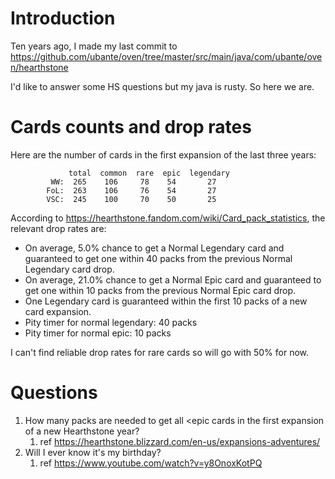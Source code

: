 # Introduction

Ten years ago, I made my last commit to https://github.com/ubante/oven/tree/master/src/main/java/com/ubante/oven/hearthstone

I'd like to answer some HS questions but my java is rusty.  So here we are.

# Cards counts and drop rates
Here are the number of cards in the first expansion of the last three years:

                 total  common  rare  epic  legendary
             WW:  265    106     78    54       27
            FoL:  263    106     76    54       27
            VSC:  245    100     70    50       25

 According to https://hearthstone.fandom.com/wiki/Card_pack_statistics, the
 relevant drop rates are:

 * On average, 5.0% chance to get a Normal Legendary card and guaranteed to
   get one within 40 packs from the previous Normal Legendary card drop.
 * On average, 21.0% chance to get a Normal Epic card and guaranteed to get
   one within 10 packs from the previous Normal Epic card drop.
 * One Legendary card is guaranteed within the first 10 packs of a new
   card expansion.
 * Pity timer for normal legendary: 40 packs
 * Pity timer for normal epic: 10 packs

I can't find reliable drop rates for rare cards so will go with 50% for now.

# Questions

1. How many packs are needed to get all <epic cards in the first expansion of a new Hearthstone year?
   1. ref https://hearthstone.blizzard.com/en-us/expansions-adventures/
2. Will I ever know it's my birthday?
   1. ref https://www.youtube.com/watch?v=y8OnoxKotPQ